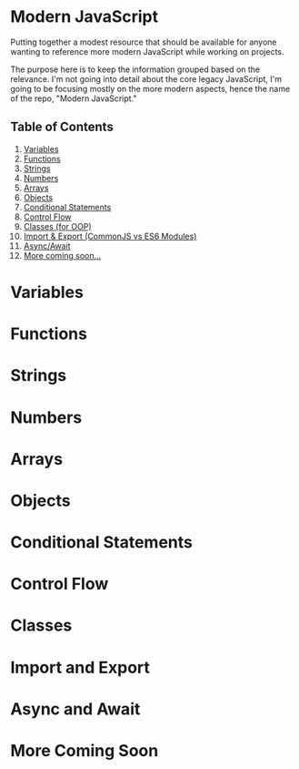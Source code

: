 # Modern JavaScript

Putting together a modest resource that should be available for anyone wanting to reference more modern JavaScript while working on projects.

The purpose here is to keep the information grouped based on the relevance. I'm not going into detail about the core legacy JavaScript, I'm going to be focusing mostly on the more modern aspects, hence the name of the repo, "Modern JavaScript."

## Table of Contents

1. [Variables](#Variables)
2. [Functions](#Functions)
3. [Strings](#Strings)
4. [Numbers](#Numbers)
5. [Arrays](#Arrays)
6. [Objects](#Objects)
7. [Conditional Statements](#Conditional-Statements)
8. [Control Flow](#Control-Flow)
9. [Classes (for OOP)](#Classes)
10. [Import & Export (CommonJS vs ES6 Modules)](#Import-and-Export)
11. [Async/Await](#Async-and-Await)
12. [More coming soon...](#More-Coming-Soon)

# Variables

# Functions

# Strings

# Numbers

# Arrays

# Objects

# Conditional Statements

# Control Flow

# Classes

# Import and Export

# Async and Await

# More Coming Soon
